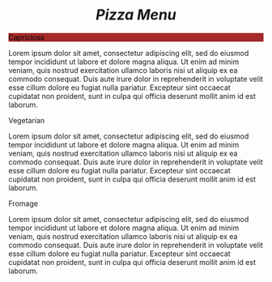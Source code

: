 <!DOCTYPE hTML>
<html>
<head>
<meta charset="utf-8">
<title>Module2-assigment</title>
<style>
  
*{
  box-sizing: border-box;
}
h1 { 
  color: black
  font-size: 23px;
  font-weight: bold;
  font-style: italic;
  text-align: center;
}

p{
  margin-right: auto;
  margin-left: auto;
  color: black;
}

#box{
 border: 1px solid black;
  background-color: blue;
  width: 333px;
  padding: 30px 60px 30px 60px;
  }
  #t1{
  color: black;
  background-color: brown;
  position: top right;
  }

#t2{
  color: purple;
  background-color:yellow ;
  position: top right;
  }
  
  #t3{
  color: white;
  background-color: red;
  position: top right;
  }
  
.row{
  width: 100%;
}

@media (min-width: 950px) and (max-width: 1199) {
  .col-lg-1, .col-lg-2, .col-lg-3 {
  float: left;
  border: 1px;
}
.col-lg-1 {
  width: 33.33%;
}
.col-lg-2 {
  width: 33.33%;
}
.col-lg-3 {
  width: 33.33%;
}
}

@media (min-width: 950px) and (max-width: 1199) {
  .col-md-1, .col-md-2, .col-md-3 {
  float: left;
  border: 1px;
}
.col-md-1 {
  width: 33.33%;
}
.col-md-2 {
  width: 33.33%;
}
.col-md-3 {
  width: 33.33%;
}
}

</style>
</head>
<body>
<h1>Pizza Menu</h1>
  
<div class="row">
  <div class="col-lg-3 col-md-4">
<div id="box">
  <div id=t1>
    <p>Capriciosa</p>
  </div>
  <p>Lorem ipsum dolor sit amet, consectetur adipiscing elit, sed do eiusmod tempor incididunt ut labore et dolore magna aliqua. Ut enim ad minim veniam, quis nostrud exercitation ullamco laboris nisi ut aliquip ex ea commodo consequat. Duis aute irure dolor in reprehenderit in voluptate velit esse cillum dolore eu fugiat nulla pariatur. Excepteur sint occaecat cupidatat non proident, sunt in culpa qui officia deserunt mollit anim id est laborum.
  </p>
</div>
<div class="row">
  <div class="col-lg-3 col-md-4">
<div id="box">
  <div id=t2>
    <p>Vegetarian</p>
  </div>
  <p>Lorem ipsum dolor sit amet, consectetur adipiscing elit, sed do eiusmod tempor incididunt ut labore et dolore magna aliqua. Ut enim ad minim veniam, quis nostrud exercitation ullamco laboris nisi ut aliquip ex ea commodo consequat. Duis aute irure dolor in reprehenderit in voluptate velit esse cillum dolore eu fugiat nulla pariatur. Excepteur sint occaecat cupidatat non proident, sunt in culpa qui officia deserunt mollit anim id est laborum.
  </p>
</div>
<div class="row">
  <div class="col-lg-3 col-md-4">
<div id="box">
  <div id=t3>
    <p>Fromage</p>
  </div>
  <p>Lorem ipsum dolor sit amet, consectetur adipiscing elit, sed do eiusmod tempor incididunt ut labore et dolore magna aliqua. Ut enim ad minim veniam, quis nostrud exercitation ullamco laboris nisi ut aliquip ex ea commodo consequat. Duis aute irure dolor in reprehenderit in voluptate velit esse cillum dolore eu fugiat nulla pariatur. Excepteur sint occaecat cupidatat non proident, sunt in culpa qui officia deserunt mollit anim id est laborum.
  </p>
</div>
</body>
</html>
